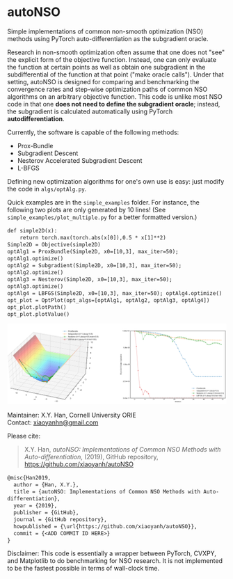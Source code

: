 # autoNSO
Simple implementations of common non-smooth optimization (NSO) methods using PyTorch auto-differentiation as the subgradient oracle.  

Research in non-smooth optimization often assume that one does not "see" the explicit form of the objective function. Instead, one can only evaluate the function at certain points as well as obtain one subgradient in the subdifferential of the function at that point ("make oracle calls"). Under that setting, autoNSO is designed for comparing and benchmarking the convergence rates and step-wise optimization paths of common NSO algorithms on an arbitrary objective function. This code is unlike most NSO code in that one **does not need to define the subgradient oracle**; instead, the subgradient is calculated automatically using PyTorch **autodifferentiation**.

Currently, the software is capable of the following methods:

* Prox-Bundle
* Subgradient Descent
* Nesterov Accelerated Subgradient Descent
* L-BFGS

Defining new optimization algorithms for one's own use is easy: just modify the code in `algs/optAlg.py`.

Quick examples are in the  `simple_examples`  folder. For instance, the following two plots are only generated by 10 lines! (See `simple_examples/plot_multiple.py` for a better formatted version.) 

```
def simple2D(x):
    return torch.max(torch.abs(x[0]),0.5 * x[1]**2)
Simple2D = Objective(simple2D)
optAlg1 = ProxBundle(Simple2D, x0=[10,3], max_iter=50); optAlg1.optimize()
optAlg2 = Subgradient(Simple2D, x0=[10,3], max_iter=50); optAlg2.optimize()
optAlg3 = Nesterov(Simple2D, x0=[10,3], max_iter=50); optAlg3.optimize()
optAlg4 = LBFGS(Simple2D, x0=[10,3], max_iter=50); optAlg4.optimize()
opt_plot = OptPlot(opt_algs=[optAlg1, optAlg2, optAlg3, optAlg4])
opt_plot.plotPath()
opt_plot.plotValue()
```



![](./aux/both_plot.png) 

Maintainer:   X.Y. Han, Cornell University ORIE\
Contact:      xiaoyanhn@gmail.com

Please cite:

> X.Y. Han, *autoNSO: Implementations of Common NSO Methods with Auto-differentiation*, (2019), GitHub repository, https://github.com/xiaoyanh/autoNSO

```
@misc{Han2019,
  author = {Han, X.Y.},
  title = {autoNSO: Implementations of Common NSO Methods with Auto-differentiation},
  year = {2019},
  publisher = {GitHub},
  journal = {GitHub repository},
  howpublished = {\url{https://github.com/xiaoyanh/autoNSO}},
  commit = {<ADD COMMIT ID HERE>}
}
```

Disclaimer: This code is essentially a wrapper between PyTorch, CVXPY, and Matplotlib to do benchmarking for NSO research. It is not implemented to be the fastest possible in terms of wall-clock time.
